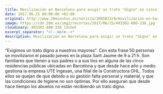 ```yaml
---
title: Movilización en Barcelona para exigir un trato "digno" en cinco residencias públicas
date: 2017-06-15 00:00:00 +02:00
original: http://www.20minutos.es/noticia/3065833/0/movilizacion-en-barcelona-exigir-trato-digno-cinco-residencias-publicas
image: https://cdn.20m.es/img2/recortes/2017/06/15/493302-600-338.jpg
cloudinary: 493302-600-338_l2chwt
excerpt_separator: "<!--more-->"
description: Movilización en Barcelona para exigir un trato "digno" en cinco residencias públicas
---
```


"Exigimos un trato digno a nuestros mayores". Con esta frase 50 personas se movilizaron el pasado jueves en la plaza Sant Jaume de 9 a 21 h. Son familiares que tienen a sus padres o a sus tíos en alguna de las cinco residencias públicas ubicadas en Barcelona y que desde hace año y medio gestiona la empresa UTE Ingesan, una filial de la Constructora OHL. Todos ellos se quejan de que debido a su gestión falta personal y material, y que las condiciones de higiene no son óptimas. Por ello aseguran que desde hace tiempo los abuelos no están recibiendo un trato digno.
